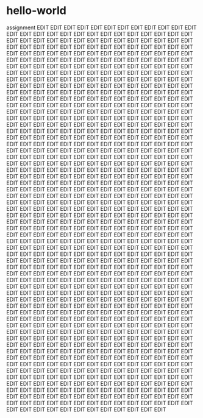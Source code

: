 # hello-world
assignment
EDIT EDIT EDIT EDIT EDIT EDIT EDIT EDIT EDIT EDIT EDIT EDIT EDIT EDIT EDIT EDIT EDIT EDIT EDIT EDIT EDIT EDIT EDIT EDIT EDIT EDIT EDIT EDIT EDIT EDIT EDIT EDIT EDIT EDIT EDIT EDIT EDIT EDIT EDIT EDIT EDIT EDIT EDIT EDIT EDIT EDIT EDIT EDIT EDIT EDIT EDIT EDIT EDIT EDIT EDIT EDIT EDIT EDIT EDIT EDIT EDIT EDIT EDIT EDIT EDIT EDIT EDIT EDIT EDIT EDIT EDIT EDIT EDIT EDIT EDIT EDIT EDIT EDIT EDIT EDIT EDIT EDIT EDIT EDIT EDIT EDIT EDIT EDIT EDIT EDIT EDIT EDIT EDIT EDIT EDIT EDIT EDIT EDIT EDIT EDIT EDIT EDIT EDIT EDIT EDIT EDIT EDIT EDIT EDIT EDIT EDIT EDIT EDIT EDIT EDIT EDIT EDIT EDIT EDIT EDIT EDIT EDIT EDIT EDIT EDIT EDIT EDIT EDIT EDIT EDIT EDIT EDIT EDIT EDIT EDIT EDIT EDIT EDIT EDIT EDIT EDIT EDIT EDIT EDIT EDIT EDIT EDIT EDIT EDIT EDIT EDIT EDIT EDIT EDIT EDIT EDIT EDIT EDIT EDIT EDIT EDIT EDIT EDIT EDIT EDIT EDIT EDIT EDIT EDIT EDIT EDIT EDIT EDIT EDIT EDIT EDIT EDIT EDIT EDIT EDIT EDIT EDIT EDIT EDIT EDIT EDIT EDIT EDIT EDIT EDIT EDIT EDIT EDIT EDIT EDIT EDIT EDIT EDIT EDIT EDIT EDIT EDIT EDIT EDIT EDIT EDIT EDIT EDIT EDIT EDIT EDIT EDIT EDIT EDIT EDIT EDIT EDIT EDIT EDIT EDIT EDIT EDIT EDIT EDIT EDIT EDIT EDIT EDIT EDIT EDIT EDIT EDIT EDIT EDIT EDIT EDIT EDIT EDIT EDIT EDIT EDIT EDIT EDIT EDIT EDIT EDIT EDIT EDIT EDIT EDIT EDIT EDIT EDIT EDIT EDIT EDIT EDIT EDIT EDIT EDIT EDIT EDIT EDIT EDIT EDIT EDIT EDIT EDIT EDIT EDIT EDIT EDIT EDIT EDIT EDIT EDIT EDIT EDIT EDIT EDIT EDIT EDIT EDIT EDIT EDIT EDIT EDIT EDIT EDIT EDIT EDIT EDIT EDIT EDIT EDIT EDIT EDIT EDIT EDIT EDIT EDIT EDIT EDIT EDIT EDIT EDIT EDIT EDIT EDIT EDIT EDIT EDIT EDIT EDIT EDIT EDIT EDIT EDIT EDIT EDIT EDIT EDIT EDIT EDIT EDIT EDIT EDIT EDIT EDIT EDIT EDIT EDIT EDIT EDIT EDIT EDIT EDIT EDIT EDIT EDIT EDIT EDIT EDIT EDIT EDIT EDIT EDIT EDIT EDIT EDIT EDIT EDIT EDIT EDIT EDIT EDIT EDIT EDIT EDIT EDIT EDIT EDIT EDIT EDIT EDIT EDIT EDIT EDIT EDIT EDIT EDIT EDIT EDIT EDIT EDIT EDIT EDIT EDIT EDIT EDIT EDIT EDIT EDIT EDIT EDIT EDIT EDIT EDIT EDIT EDIT EDIT EDIT EDIT EDIT EDIT EDIT EDIT EDIT EDIT EDIT EDIT EDIT EDIT EDIT EDIT EDIT EDIT EDIT EDIT EDIT EDIT EDIT EDIT EDIT EDIT EDIT EDIT EDIT EDIT EDIT EDIT EDIT EDIT EDIT EDIT EDIT EDIT EDIT EDIT EDIT EDIT EDIT EDIT EDIT EDIT EDIT EDIT EDIT EDIT EDIT EDIT EDIT EDIT EDIT EDIT EDIT EDIT EDIT EDIT EDIT EDIT EDIT EDIT EDIT EDIT EDIT EDIT EDIT EDIT EDIT EDIT EDIT EDIT EDIT EDIT EDIT EDIT EDIT EDIT EDIT EDIT EDIT EDIT EDIT EDIT EDIT EDIT EDIT EDIT EDIT EDIT EDIT EDIT EDIT EDIT EDIT EDIT EDIT EDIT EDIT EDIT EDIT EDIT EDIT EDIT EDIT EDIT EDIT EDIT EDIT EDIT EDIT EDIT EDIT EDIT EDIT EDIT EDIT EDIT EDIT EDIT EDIT EDIT EDIT EDIT EDIT EDIT EDIT EDIT EDIT EDIT EDIT EDIT EDIT EDIT EDIT EDIT EDIT EDIT EDIT EDIT EDIT EDIT EDIT EDIT EDIT EDIT EDIT EDIT EDIT EDIT EDIT EDIT EDIT EDIT EDIT EDIT EDIT EDIT EDIT EDIT EDIT EDIT EDIT EDIT EDIT EDIT EDIT EDIT EDIT EDIT EDIT EDIT EDIT EDIT EDIT EDIT EDIT EDIT EDIT EDIT EDIT EDIT EDIT EDIT EDIT EDIT EDIT EDIT EDIT EDIT EDIT EDIT EDIT EDIT EDIT EDIT EDIT EDIT EDIT EDIT EDIT EDIT EDIT EDIT EDIT EDIT EDIT EDIT EDIT EDIT EDIT EDIT EDIT EDIT EDIT EDIT EDIT EDIT EDIT EDIT EDIT EDIT EDIT EDIT EDIT EDIT EDIT EDIT EDIT EDIT EDIT EDIT EDIT EDIT EDIT EDIT EDIT EDIT EDIT EDIT EDIT EDIT EDIT EDIT EDIT EDIT EDIT EDIT EDIT EDIT EDIT EDIT EDIT EDIT EDIT EDIT EDIT EDIT EDIT EDIT EDIT EDIT EDIT EDIT EDIT EDIT EDIT EDIT EDIT EDIT EDIT EDIT EDIT EDIT EDIT EDIT EDIT EDIT EDIT EDIT EDIT EDIT EDIT EDIT EDIT EDIT EDIT EDIT EDIT EDIT EDIT EDIT EDIT EDIT EDIT EDIT EDIT EDIT EDIT EDIT EDIT EDIT EDIT EDIT EDIT EDIT EDIT EDIT EDIT EDIT EDIT EDIT EDIT EDIT EDIT EDIT EDIT EDIT EDIT EDIT EDIT EDIT EDIT EDIT EDIT EDIT EDIT EDIT EDIT EDIT EDIT EDIT EDIT EDIT EDIT EDIT EDIT EDIT EDIT EDIT EDIT EDIT EDIT EDIT EDIT EDIT EDIT EDIT EDIT EDIT EDIT EDIT EDIT EDIT EDIT EDIT EDIT EDIT EDIT EDIT EDIT EDIT EDIT EDIT EDIT EDIT EDIT EDIT EDIT EDIT EDIT EDIT EDIT EDIT EDIT EDIT EDIT EDIT EDIT EDIT EDIT EDIT EDIT EDIT EDIT EDIT EDIT EDIT EDIT EDIT EDIT EDIT EDIT EDIT EDIT EDIT EDIT EDIT EDIT EDIT EDIT EDIT EDIT EDIT EDIT EDIT EDIT EDIT EDIT EDIT EDIT EDIT EDIT EDIT EDIT EDIT EDIT EDIT EDIT EDIT EDIT EDIT EDIT EDIT EDIT EDIT EDIT EDIT EDIT EDIT EDIT EDIT EDIT EDIT EDIT EDIT EDIT EDIT EDIT EDIT EDIT EDIT EDIT EDIT EDIT 
